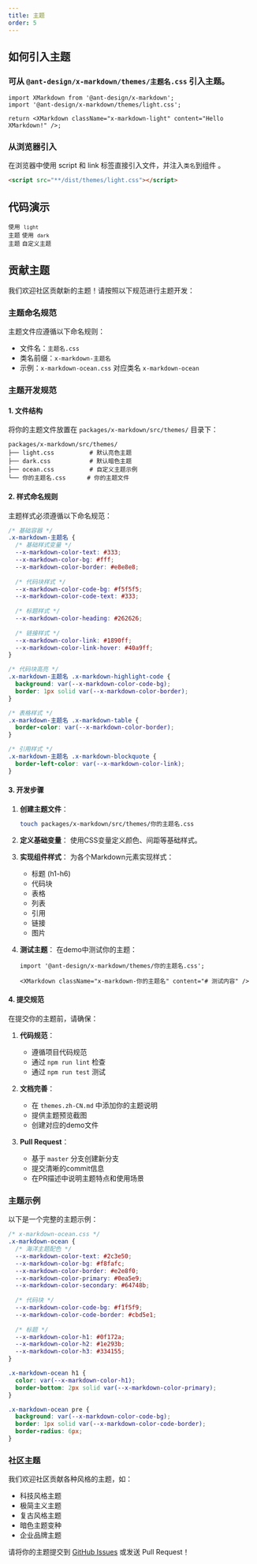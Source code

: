 ```yaml
---
title: 主题
order: 5
---
```


## 如何引入主题

### 可从 `@ant-design/x-markdown/themes/主题名.css` 引入主题。

```tsx
import XMarkdown from '@ant-design/x-markdown';
import '@ant-design/x-markdown/themes/light.css';

return <XMarkdown className="x-markdown-light" content="Hello XMarkdown!" />;
```

### 从浏览器引入

在浏览器中使用 script 和 link 标签直接引入文件，并注入`类名`到组件 。

```html
<script src="**/dist/themes/light.css"></script>
```

## 代码演示

<!-- prettier-ignore -->
<code src="./demo/themes/light.tsx">使用 `light` 主题</code>
<code src="./demo/themes/dark.tsx">使用 `dark` 主题</code>
<code src="./demo/themes/custom.tsx">自定义主题</code>

## 贡献主题

我们欢迎社区贡献新的主题！请按照以下规范进行主题开发：

### 主题命名规范

主题文件应遵循以下命名规则：
- 文件名：`主题名.css`
- 类名前缀：`x-markdown-主题名`
- 示例：`x-markdown-ocean.css` 对应类名 `x-markdown-ocean`

### 主题开发规范

#### 1. 文件结构
将你的主题文件放置在 `packages/x-markdown/src/themes/` 目录下：

```
packages/x-markdown/src/themes/
├── light.css          # 默认亮色主题
├── dark.css           # 默认暗色主题
├── ocean.css          # 自定义主题示例
└── 你的主题名.css      # 你的主题文件
```

#### 2. 样式命名规则

主题样式必须遵循以下命名规范：

```css
/* 基础容器 */
.x-markdown-主题名 {
  /* 基础样式变量 */
  --x-markdown-color-text: #333;
  --x-markdown-color-bg: #fff;
  --x-markdown-color-border: #e8e8e8;
  
  /* 代码块样式 */
  --x-markdown-color-code-bg: #f5f5f5;
  --x-markdown-color-code-text: #333;
  
  /* 标题样式 */
  --x-markdown-color-heading: #262626;
  
  /* 链接样式 */
  --x-markdown-color-link: #1890ff;
  --x-markdown-color-link-hover: #40a9ff;
}

/* 代码块高亮 */
.x-markdown-主题名 .x-markdown-highlight-code {
  background: var(--x-markdown-color-code-bg);
  border: 1px solid var(--x-markdown-color-border);
}

/* 表格样式 */
.x-markdown-主题名 .x-markdown-table {
  border-color: var(--x-markdown-color-border);
}

/* 引用样式 */
.x-markdown-主题名 .x-markdown-blockquote {
  border-left-color: var(--x-markdown-color-link);
}
```

#### 3. 开发步骤

1. **创建主题文件**：
   ```bash
   touch packages/x-markdown/src/themes/你的主题名.css
   ```

2. **定义基础变量**：
   使用CSS变量定义颜色、间距等基础样式。

3. **实现组件样式**：
   为各个Markdown元素实现样式：
   - 标题 (h1-h6)
   - 代码块
   - 表格
   - 列表
   - 引用
   - 链接
   - 图片

4. **测试主题**：
   在demo中测试你的主题：
   ```tsx
   import '@ant-design/x-markdown/themes/你的主题名.css';
   
   <XMarkdown className="x-markdown-你的主题名" content="# 测试内容" />
   ```

#### 4. 提交规范

在提交你的主题前，请确保：

1. **代码规范**：
   - 遵循项目代码规范
   - 通过 `npm run lint` 检查
   - 通过 `npm run test` 测试

2. **文档完善**：
   - 在 `themes.zh-CN.md` 中添加你的主题说明
   - 提供主题预览截图
   - 创建对应的demo文件

3. **Pull Request**：
   - 基于 `master` 分支创建新分支
   - 提交清晰的commit信息
   - 在PR描述中说明主题特点和使用场景

### 主题示例

以下是一个完整的主题示例：

```css
/* x-markdown-ocean.css */
.x-markdown-ocean {
  /* 海洋主题配色 */
  --x-markdown-color-text: #2c3e50;
  --x-markdown-color-bg: #f8fafc;
  --x-markdown-color-border: #e2e8f0;
  --x-markdown-color-primary: #0ea5e9;
  --x-markdown-color-secondary: #64748b;
  
  /* 代码块 */
  --x-markdown-color-code-bg: #f1f5f9;
  --x-markdown-color-code-border: #cbd5e1;
  
  /* 标题 */
  --x-markdown-color-h1: #0f172a;
  --x-markdown-color-h2: #1e293b;
  --x-markdown-color-h3: #334155;
}

.x-markdown-ocean h1 {
  color: var(--x-markdown-color-h1);
  border-bottom: 2px solid var(--x-markdown-color-primary);
}

.x-markdown-ocean pre {
  background: var(--x-markdown-color-code-bg);
  border: 1px solid var(--x-markdown-color-code-border);
  border-radius: 6px;
}
```

### 社区主题

我们欢迎社区贡献各种风格的主题，如：
- 科技风格主题
- 极简主义主题
- 复古风格主题
- 暗色主题变种
- 企业品牌主题

请将你的主题提交到 [GitHub Issues](https://github.com/ant-design/x/issues) 或发送 Pull Request！
